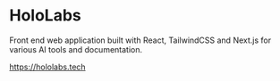 # HoloLabs 

Front end web application built with React, TailwindCSS and Next.js for various AI tools and documentation.

https://hololabs.tech
